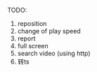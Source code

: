 TODO:

1. reposition
2. change of play speed
3. report
4. full screen
5. search video (using http)
6. 转ts